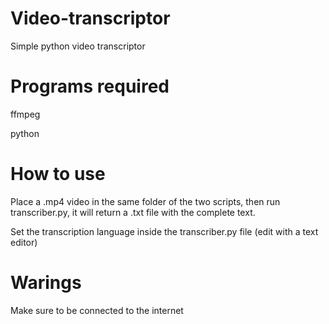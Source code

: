 # Video-transcriptor
Simple python video transcriptor

# Programs required

ffmpeg

python

# How to use
Place a .mp4 video in the same folder of the two scripts, then run transcriber.py, it will return a .txt file with the complete text.

Set the transcription language inside the transcriber.py file (edit with a text editor)

# Warings
Make sure to be connected to the internet
